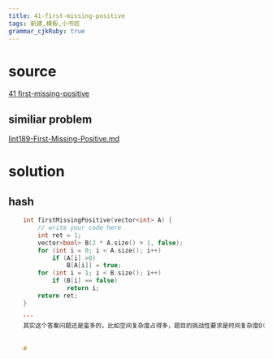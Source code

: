 ```yaml
---
title: 41-first-missing-positive
tags: 新建,模板,小书匠
grammar_cjkRuby: true
---
```



# source

[41 first-missing-positive](https://leetcode.com/problems/first-missing-positive/)

## similiar problem 
[lint189-First-Missing-Positive.md](https://github.com/DragonFive/Leetcode/blob/master/integer-arr/lint189-First-Missing-Positive.md)

# solution

## hash

```cpp
    int firstMissingPositive(vector<int> A) {
        // write your code here
        int ret = 1;
        vector<bool> B(2 * A.size() + 1, false);
        for (int i = 0; i < A.size(); i++)
            if (A[i] >0)
                B[A[i]] = true;
        for (int i = 1; i < B.size(); i++)
            if (B[i] == false)
                return i;
        return ret;
    }
	
	```
	其实这个答案问题还是蛮多的，比如空间复杂度占得多，题目的挑战性要求是时间复杂度O(n)，空间复杂度是常数
	
	
	# 
	



